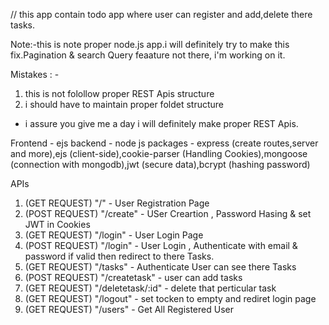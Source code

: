 // this app contain todo app where user can register and add,delete there tasks.

Note:-this is note proper node.js app.i will definitely try to make this fix.Pagination & search Query feaature not there, i'm working on it.

Mistakes : - 
1) this is not folollow proper REST Apis structure
2) i should have to maintain proper foldet structure

* i assure you give me a day i will definitely make proper REST Apis.



Frontend - ejs
backend - node js
packages - express (create routes,server and more),ejs (client-side),cookie-parser (Handling Cookies),mongoose (connection with mongodb),jwt (secure data),bcrypt (hashing password)

APIs

1) (GET REQUEST)    "/"       -   User Registration Page 
2) (POST REQUEST)   "/create" -   USer Creartion  , Password Hasing & set JWT in Cookies 
3) (GET REQUEST)    "/login"  -   User Login Page 
4) (POST REQUEST)   "/login"  -   User Login , Authenticate with email & password if valid then redirect to there Tasks. 
5) (GET REQUEST)    "/tasks"  -   Authenticate User can see there Tasks
6) (POST REQUEST)   "/createtask" - user can add tasks
7) (GET REQUEST)    "/deletetask/:id"  - delete that perticular task
8) (GET REQUEST)    "/logout"  -  set tocken to empty and rediret login page
9) (GET REQUEST)    "/users"   -   Get All Registered User




